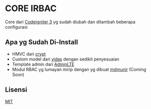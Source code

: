 # CORE IRBAC
Core dari [Codeigniter 3](https://github.com/bcit-ci/CodeIgniter) yg sudah diubah dan ditambah beberapa configurasi

## Apa yg Sudah Di-Install
* HMVC dari [crypt](https://github.com/Crypt/Codeigniter-HMVC)
* Custom model dari [yidas](https://github.com/yidas/codeigniter-model) dengan sedikit penyesuaian
* Template admin dari [AdminLTE](https://adminlte.io/themes/dev/AdminLTE/)
* Modul RBAC yg lumayan mirip dengan yg dibuat [mdmunir](https://github.com/mdmunir/yii2-admin) (Coming Soon)

## Lisensi
[MIT](https://choosealicense.com/licenses/mit/)
